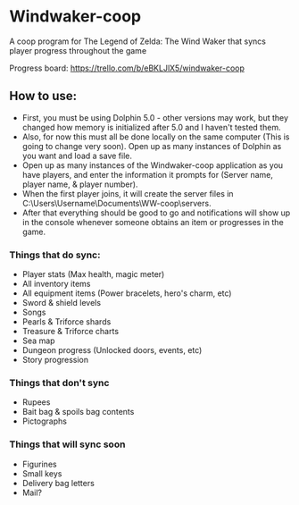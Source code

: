 # Windwaker-coop
A coop program for The Legend of Zelda: The Wind Waker that syncs player progress throughout the game

Progress board:
https://trello.com/b/eBKLJlX5/windwaker-coop

## How to use:
- First, you must be using Dolphin 5.0 - other versions may work, but they changed how memory is initialized after 5.0 and I haven't tested them.
- Also, for now this must all be done locally on the same computer (This is going to change very soon).  Open up as many instances of Dolphin as you want and load a save file.
- Open up as many instances of the Windwaker-coop application as you have players, and enter the information it prompts for (Server name, player name, & player number).
- When the first player joins, it will create the server files in C:\Users\Username\Documents\WW-coop\servers.
- After that everything should be good to go and notifications will show up in the console whenever someone obtains an item or progresses in the game.


### Things that do sync:
- Player stats (Max health, magic meter)
- All inventory items
- All equipment items (Power bracelets, hero's charm, etc)
- Sword & shield levels
- Songs
- Pearls & Triforce shards
- Treasure & Triforce charts
- Sea map
- Dungeon progress (Unlocked doors, events, etc)
- Story progression

### Things that don't sync
- Rupees
- Bait bag & spoils bag contents
- Pictographs

### Things that will sync soon
- Figurines
- Small keys
- Delivery bag letters
- Mail?
